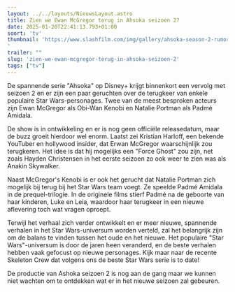 ```yaml
---
layout: ../../layouts/NieuwsLayout.astro
title: Zien we Ewan McGregor terug in Ahsoka seizoen 2?
date: 2025-01-20T22:41:13.793+01:00
soort: 'tv'
thumbnail: 'https://www.slashfilm.com/img/gallery/ahsoka-season-2-rumor-teases-the-return-of-a-huge-star-wars-prequel-trilogy-character/l-intro-1737401683.jpg
'
trailer: ""
slug: 'zien-we-ewan-mcgregor-terug-in-ahsoka-seizoen-2'
tags: ["tv"]
---
```


De spannende serie "Ahsoka" op Disney+ krijgt binnenkort een vervolg met seizoen
2 en er zijn een paar geruchten over de terugkeer van enkele populaire Star
Wars-personages. Twee van de meest besproken acteurs zijn Ewan McGregor als
Obi-Wan Kenobi en Natalie Portman als Padmé Amidala.

De show is in ontwikkeling en er is nog geen officiële releasedatum, maar de
buzz groeit hierdoor wel enorm. Laatst zei Kristian Harloff, een bekende
YouTuber en hollywood insider, dat Erwan McGregor waarschijnlijk zou terugkeren.
Het idee is dat hij mogelijks een "Force Ghost" zou zijn, net zoals Hayden
Christensen in het eerste seizoen zo ook weer te zien was als Anakin Skywalker.

Naast McGregor's Kenobi is er ook het gerucht dat Natalie Portman zich mogelijk
bij terug bij het Star Wars team voegt. Ze speelde Padmé Amidala in de
prequel-trilogie. In de originele films stierf Padmé na de geboorte van haar
kinderen, Luke en Leia, waardoor haar terugkeer in een nieuwe aflevering toch
wat vragen oproept.

Terwijl het verhaal zich verder ontwikkelt en er meer nieuwe, spannende verhalen
in het Star Wars-universum worden verteld, zal het belangrijk zijn om de balans
te vinden tussen het oude en het nieuwe. Het populaire "Star Wars"-universum is
door de jaren heen veranderd, en de beste verhalen hebben vaak gefocust op
nieuwe personages. Kijk maar naar de recente Skeleton Crew dat volgens ons de
beste Star Wars serie is to date!

De productie van Ashoka seizoen 2 is nog aan de gang maar we kunnen niet wachten
om te ontdekken wat er in het nieuwe seizoen zal gebeuren.